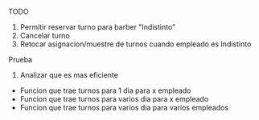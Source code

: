 TODO

1. Permitir reservar turno para barber "Indistinto"
2. Cancelar turno
3. Retocar asignacion/muestre de turnos cuando empleado es Indistinto

Prueba
1. Analizar que es mas eficiente
- Funcion que trae turnos para 1 dia para x empleado
- Funcion que trae turnos para varios dia para x empleado
- Funcion que trae turnos para varios dia para varios empleados